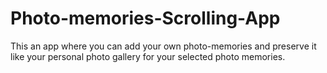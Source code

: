 # Photo-memories-Scrolling-App
This an app where you can add your own photo-memories and preserve it like your personal photo gallery for your selected photo memories.
